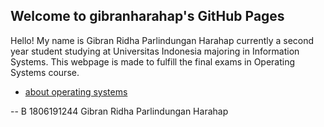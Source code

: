 ## Welcome to gibranharahap's GitHub Pages

Hello! My name is Gibran Ridha Parlindungan Harahap currently a second year student studying at Universitas Indonesia majoring in Information Systems.
This webpage is made to fulfill the final exams in Operating Systems course.

* [about operating systems](URLs/)

-- B 1806191244 Gibran Ridha Parlindungan Harahap
